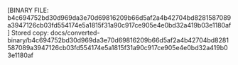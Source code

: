 [BINARY FILE: b4c694752bd30d969da3e70d69816209b66d5af2a4b42704bd8281587089a3947126cb03fd554174e5a1815f31a90c917ce905e4e0bd32a419b03e1180af]
Stored copy: docs/converted-binary/b4c694752bd30d969da3e70d69816209b66d5af2a4b42704bd8281587089a3947126cb03fd554174e5a1815f31a90c917ce905e4e0bd32a419b03e1180af
